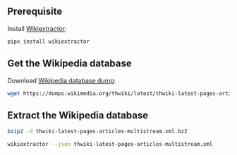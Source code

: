## Prerequisite

Install [Wikiextractor](https://attardi.github.io/wikiextractor/):

```sh
pipx install wikiextractor
```

## Get the Wikipedia database

Download [Wikipedia database dump](https://dumps.wikimedia.org/):

```sh
wget https://dumps.wikimedia.org/thwiki/latest/thwiki-latest-pages-articles-multistream.xml.bz2
```

## Extract the Wikipedia database

```sh
bzip2 -d thwiki-latest-pages-articles-multistream.xml.bz2
```

```sh
wikiextractor --json thwiki-latest-pages-articles-multistream.xml
```
